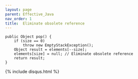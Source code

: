 ```yaml
---
layout: page
parent: Effective_Java
nav_order: 1
title:  Eliminate obsolete reference
---
```


```
public Object pop() {
    if (size == 0)
        throw new EmptyStackException();
    Object result = elements[--size];
    elements[size] = null; // Eliminate obsolete reference
    return result;
}
```

{% include disqus.html %}

